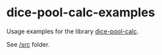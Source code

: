 # dice-pool-calc-examples

Usage examples for the library [dice-pool-calc](https://github.com/KosRud/dice-pool-calc).

See [/src](https://github.com/KosRud/dice-pool-calc-examples/tree/master/src) folder.
